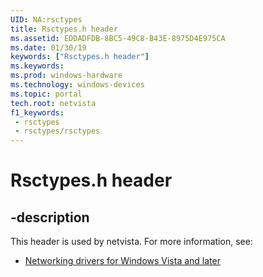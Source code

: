 ```yaml
---
UID: NA:rsctypes
title: Rsctypes.h header
ms.assetid: EDDADFDB-8BC5-49C8-B43E-8975D4E975CA
ms.date: 01/30/19
keywords: ["Rsctypes.h header"]
ms.keywords: 
ms.prod: windows-hardware
ms.technology: windows-devices
ms.topic: portal
tech.root: netvista
f1_keywords:
 - rsctypes
 - rsctypes/rsctypes
---
```


# Rsctypes.h header


## -description

This header is used by netvista. For more information, see:

- [Networking drivers for Windows Vista and later](../_netvista/index.md)

